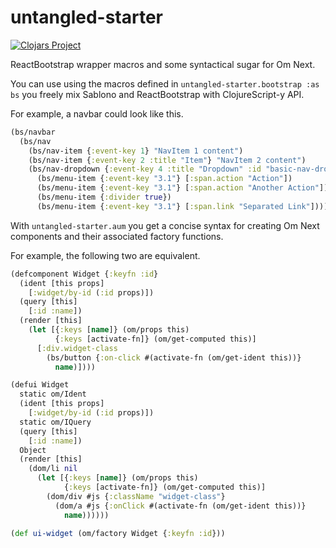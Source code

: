 # untangled-starter

[![Clojars Project](https://img.shields.io/clojars/v/untangled-starter.svg)](https://clojars.org/untangled-starter)

ReactBootstrap wrapper macros and some syntactical sugar for Om Next.

You can use using the macros defined in `untangled-starter.bootstrap :as bs` you
freely mix Sablono and ReactBootstrap with ClojureScript-y API.

For example, a navbar could look like this.
```cljs
(bs/navbar
  (bs/nav
    (bs/nav-item {:event-key 1} "NavItem 1 content")
    (bs/nav-item {:event-key 2 :title "Item"} "NavItem 2 content")
    (bs/nav-dropdown {:event-key 4 :title "Dropdown" :id "basic-nav-dropdown"}
      (bs/menu-item {:event-key "3.1"} [:span.action "Action"])
      (bs/menu-item {:event-key "3.1"} [:span.action "Another Action"])
      (bs/menu-item {:divider true})
      (bs/menu-item {:event-key "3.1"} [:span.link "Separated Link"]))))
```

With `untangled-starter.aum` you get a concise syntax for creating Om Next components
and their associated factory functions.

For example, the following two are equivalent.

```cljs
(defcomponent Widget {:keyfn :id}
  (ident [this props]
    [:widget/by-id (:id props)])
  (query [this]
    [:id :name])
  (render [this]
    (let [{:keys [name]} (om/props this)
          {:keys [activate-fn]} (om/get-computed this)]
      [:div.widget-class
        (bs/button {:on-click #(activate-fn (om/get-ident this))}
          name)])))
```

```cljs
(defui Widget
  static om/Ident
  (ident [this props]
    [:widget/by-id (:id props)])
  static om/IQuery
  (query [this]
    [:id :name])
  Object
  (render [this]
    (dom/li nil
      (let [{:keys [name]} (om/props this)
            {:keys [activate-fn]} (om/get-computed this)]
        (dom/div #js {:className "widget-class"}
          (dom/a #js {:onClick #(activate-fn (om/get-ident this))}
            name))))))

(def ui-widget (om/factory Widget {:keyfn :id}))
```
